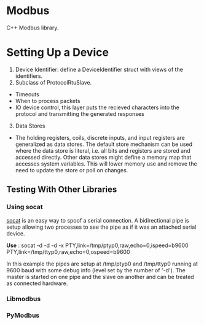 # Modbus
C++ Modbus library.

# Setting Up a Device

1. Device Identifier: define a DeviceIdentifier struct
with views of the identifiers.
2. Subclass of ProtocolRtuSlave.
  - Timeouts
  - When to process packets
  - IO device control, this layer puts the recieved characters 
    into the protocol and transmitting the generated responses
3. Data Stores
  - The holding registers, coils, discrete inputs, and input registers are 
  generalized as data stores. The default store mechanism can be used where 
  the data store is literal, i.e. all bits and registers are stored
  and accessed directly. Other data stores might define a memory map
  that accesses system variables. This will lower memory use and remove the
  need to update the store or poll on changes.

## Testing With Other Libraries
### Using socat
[socat][1] is an easy way to spoof a serial
connection. A bidirectional pipe is setup allowing two processes
to see the pipe as if it was an attached serial device.

**Use** : 
socat -d -d -d -x PTY,link=/tmp/ptyp0,raw,echo=0,ispeed=b9600 PTY,link=/tmp/ttyp0,raw,echo=0,ospeed=b9600

In this example the pipes are setup at /tmp/ptyp0 and /tmp/ttyp0 running at 9600 baud with some debug info (level set by the number of '-d').
The master is started on one pipe and the slave on another and can be treated as connected hardware.

### Libmodbus

### PyModbus

[1]: http://www.dest-unreach.org/socat/
[2]: https://libmodbus.org/
[3]: https://github.com/Jacajack/liblightmodbus
[4]: https://github.com/riptideio/pymodbus
